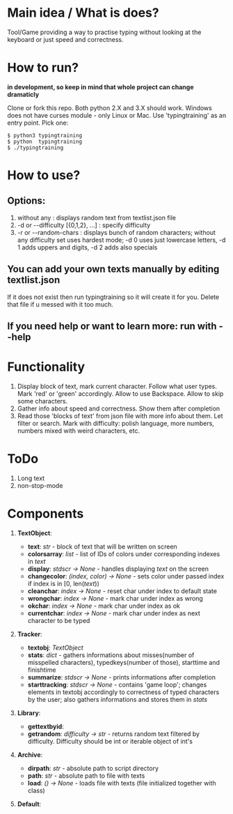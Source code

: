 # Main idea / What is does?

Tool/Game providing a way to practise typing without looking at the keyboard or just speed and correctness.


# How to run?

**in development, so keep in mind that whole project can change dramaticly**

Clone or fork this repo. Both python 2.X and 3.X should work. Windows does not have curses module - only Linux or Mac. Use 'typingtraining' as an entry point. Pick one:

    $ python3 typingtraining
    $ python  typingtraining
    $ ./typingtraining


# How to use?

## Options:
1. without any : displays random text from textlist.json file
2. -d or --difficulty [{0,1,2}, ...] : specify difficulty
3. -r or --random-chars : displays bunch of random characters; without any difficulty set uses hardest mode; -d 0 uses just lowercase letters, -d 1 adds uppers and digits, -d 2 adds also specials

## You can add your own texts manually by editing textlist.json
If it does not exist then run typingtraining so it will create it for you. Delete that file if u messed with it too much.

## If you need help or want to learn more: run with --help


# Functionality

1. Display block of text, mark current character. Follow what user types. Mark 'red' or 'green' accordingly. Allow to use Backspace. Allow to skip some characters.
2. Gather info about speed and correctness. Show them after completion
3. Read those 'blocks of text' from json file with more info about them. Let filter or search. Mark with difficulty: polish language, more numbers, numbers mixed with weird characters, etc.


# ToDo

1. Long text
2. non-stop-mode

# Components

1. **TextObject**:
    + **text**: *str* - block of text that will be written on screen
    - **colorsarray**: *list* - list of IDs of colors under corresponding indexes in *text*
    + **display**: *stdscr -> None* - handles displaying *text* on the screen
    - **changecolor**: *(index, color) -> None* - sets color under passed index if index is in [0, len(*text*))
    + **cleanchar**: *index -> None* - reset char under index to default state
    + **wrongchar**: *index -> None* - mark char under index as wrong
    + **okchar**: *index -> None* - mark char under index as ok
    + **currentchar**: *index -> None* - mark char under index as next character to be typed

2. **Tracker**:
    + **textobj**: *TextObject*
    + **stats**: *dict* - gathers informations about misses(number of misspelled characters), typedkeys(number of those), starttime and finishtime
    + **summarize**: *stdscr -> None* - prints informations after completion
    + **starttracking**: *stdscr -> None* - contains 'game loop'; changes elements in textobj accordingly to correctness of typed characters by the user; also gathers informations and stores them in *stats*

3. **Library**:
    + **gettextbyid**:
    + **getrandom**: *difficulty -> str* - returns random text filtered by difficulty. Difficulty should be int or iterable object of int's

4. **Archive**:
    - **dirpath**: *str* - absolute path to script directory
    - **path**: *str* - absolute path to file with texts
    + **load**: *() -> None* - loads file with texts (file initialized together with class)
    

5. **Default**:

